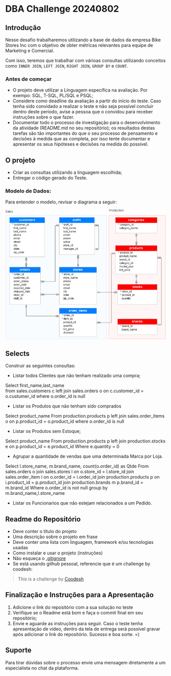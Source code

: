 # DBA Challenge 20240802


## Introdução

Nesse desafio trabalharemos utilizando a base de dados da empresa Bike Stores Inc com o objetivo de obter métricas relevantes para equipe de Marketing e Comercial.

Com isso, teremos que trabalhar com várioas consultas utilizando conceitos como `INNER JOIN`, `LEFT JOIN`, `RIGHT JOIN`, `GROUP BY` e `COUNT`.

### Antes de começar
 
- O projeto deve utilizar a Linguagem específica na avaliação. Por exempo: SQL, T-SQL, PL/SQL e PSQL;
- Considere como deadline da avaliação a partir do início do teste. Caso tenha sido convidado a realizar o teste e não seja possível concluir dentro deste período, avise a pessoa que o convidou para receber instruções sobre o que fazer.
- Documentar todo o processo de investigação para o desenvolvimento da atividade (README.md no seu repositório); os resultados destas tarefas são tão importantes do que o seu processo de pensamento e decisões à medida que as completa, por isso tente documentar e apresentar os seus hipóteses e decisões na medida do possível.
 
 

## O projeto

- Criar as consultas utilizando a linguagem escolhida;
- Entregar o código gerado do Teste.

### Modelo de Dados:

Para entender o modelo, revisar o diagrama a seguir:

![<img src="samples/model.png" height="500" alt="Modelo" title="Modelo"/>](samples/model.png)


## Selects

Construir as seguintes consultas:

- Listar todos Clientes que não tenham realizado uma compra;

Select 
    first_name,last_name  
from 
    sales.customers c 
    left join sales.orders o 
    on c.customer_id = o.custumer_id
where
    o.order_id is null

- Listar os Produtos que não tenham sido comprados

Select
    product_name
From
    production.products p
    left join sales.order_items o
    on p.product_id = o.product_id
where 
    o.order_id is null

- Listar os Produtos sem Estoque;

Select
    product_name
From
    production.products p
    left join production.stocks e
    on p.product_id = e.product_id
Where
    e.quantity = 0

- Agrupar a quantidade de vendas que uma determinada Marca por Loja. 

Select
    l.store_name,
    m.brand_name,
    count(o.order_id) as Qtde
From
    sales.orders o
    join sales.stores l
    on o.store_id = l.store_id
    join sales.order_item i
    on o.order_id = i.order_id
    join production.products p
    on i.product_id = p.product_id
    join production.brands m
    p.brand_id = m.brand_id
Where
   o.order_id is not null
group by m.brand_name,l.store_name


- Listar os Funcionarios que não estejam relacionados a um Pedido.

## Readme do Repositório

- Deve conter o título do projeto
- Uma descrição sobre o projeto em frase
- Deve conter uma lista com linguagem, framework e/ou tecnologias usadas
- Como instalar e usar o projeto (instruções)
- Não esqueça o [.gitignore](https://www.toptal.com/developers/gitignore)
- Se está usando github pessoal, referencie que é um challenge by coodesh:  

>  This is a challenge by [Coodesh](https://coodesh.com/)

## Finalização e Instruções para a Apresentação

1. Adicione o link do repositório com a sua solução no teste
2. Verifique se o Readme está bom e faça o commit final em seu repositório;
3. Envie e aguarde as instruções para seguir. Caso o teste tenha apresentação de vídeo, dentro da tela de entrega será possível gravar após adicionar o link do repositório. Sucesso e boa sorte. =)


## Suporte

Para tirar dúvidas sobre o processo envie uma mensagem diretamente a um especialista no chat da plataforma. 
